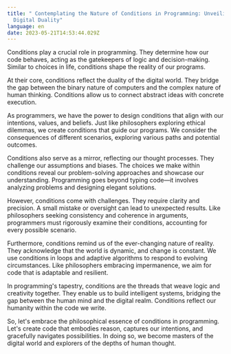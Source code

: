 ```yaml
---
title: " Contemplating the Nature of Conditions in Programming: Unveiling the
  Digital Duality"
language: en
date: 2023-05-21T14:53:44.029Z
---
```


Conditions play a crucial role in programming. They determine how our code behaves, acting as the gatekeepers of logic and decision-making. Similar to choices in life, conditions shape the reality of our programs.

At their core, conditions reflect the duality of the digital world. They bridge the gap between the binary nature of computers and the complex nature of human thinking. Conditions allow us to connect abstract ideas with concrete execution.

As programmers, we have the power to design conditions that align with our intentions, values, and beliefs. Just like philosophers exploring ethical dilemmas, we create conditions that guide our programs. We consider the consequences of different scenarios, exploring various paths and potential outcomes.

Conditions also serve as a mirror, reflecting our thought processes. They challenge our assumptions and biases. The choices we make within conditions reveal our problem-solving approaches and showcase our understanding. Programming goes beyond typing code—it involves analyzing problems and designing elegant solutions.

However, conditions come with challenges. They require clarity and precision. A small mistake or oversight can lead to unexpected results. Like philosophers seeking consistency and coherence in arguments, programmers must rigorously examine their conditions, accounting for every possible scenario.

Furthermore, conditions remind us of the ever-changing nature of reality. They acknowledge that the world is dynamic, and change is constant. We use conditions in loops and adaptive algorithms to respond to evolving circumstances. Like philosophers embracing impermanence, we aim for code that is adaptable and resilient.

In programming's tapestry, conditions are the threads that weave logic and creativity together. They enable us to build intelligent systems, bridging the gap between the human mind and the digital realm. Conditions reflect our humanity within the code we write.

So, let's embrace the philosophical essence of conditions in programming. Let's create code that embodies reason, captures our intentions, and gracefully navigates possibilities. In doing so, we become masters of the digital world and explorers of the depths of human thought.